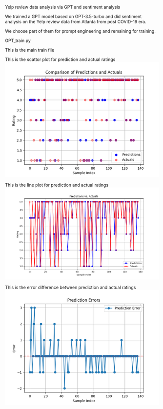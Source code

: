 Yelp review data analysis via GPT and sentiment analysis

We trained a GPT model based on GPT-3.5-turbo and did sentiment analysis
on the Yelp review data from Atlanta from post COVID-19 era.

We choose part of them for prompt engineering and remaining for training.

GPT_train.py

This is the main train file

This is the scattor plot for prediction and actual ratings
![Alt text](scatter_prediction_vs_actual.png)


This is the line plot for prediction and actual ratings
![Alt text](predictions_vs_actuals.png)

This is the error difference between prediction and actual ratings
![Alt text](prediction_error_line_plot.png)